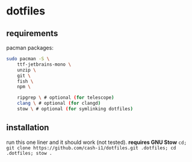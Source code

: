 # dotfiles
## requirements
pacman packages:
```bash
sudo pacman -S \
    ttf-jetbrains-mono \
    unzip \
    git \
    fish \
    npm \

    ripgrep \ # optional (for telescope)
    clang \ # optional (for clangd)
    stow \ # optional (for symlinking dotfiles)

```

## installation
run this one liner and it should work (not tested). **requires GNU Stow**
`cd; git clone https://github.com/cash-i1/dotfiles.git .dotfiles; cd .dotfiles; stow .`

